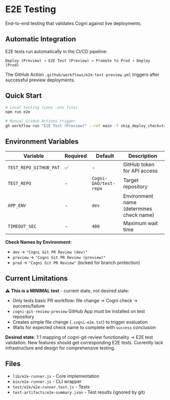 # E2E Testing

End-to-end testing that validates Cogni against live deployments.

## Automatic Integration

E2E tests run automatically in the CI/CD pipeline:
```
Deploy (Preview) → E2E Test (Preview) → Promote to Prod → Deploy (Prod)
```

The GitHub Action `.github/workflows/e2e-test-preview.yml` triggers after successful preview deployments.

## Quick Start

```bash
# Local testing (uses .env file)  
npm run e2e

# Manual GitHub Actions trigger
gh workflow run "E2E Test (Preview)" --ref main -f skip_deploy_check=true
```

## Environment Variables

| Variable | Required | Default | Description |
|----------|----------|---------|-------------|
| `TEST_REPO_GITHUB_PAT` | ✅ | - | GitHub token for API access |
| `TEST_REPO` | - | `Cogni-DAO/test-repo` | Target repository |
| `APP_ENV` | - | `dev` | Environment name (determines check name) |
| `TIMEOUT_SEC` | - | `480` | Maximum wait time |

**Check Names by Environment:**
- `dev` → `"Cogni Git PR Review (dev)"`  
- `preview` → `"Cogni Git PR Review (preview)"`
- `prod` → `"Cogni Git PR Review"` (locked for branch protection)

## Current Limitations

⚠️ **This is a MINIMAL test** - current state, not desired state:

- Only tests basic PR workflow: file change → Cogni check → success/failure
- `cogni-git-review-preview` GitHub App must be installed on test repository  
- Creates simple file change (`.cogni-e2e.txt`) to trigger evaluation
- Waits for expected check name to complete with `success` conclusion

**Desired state**: 1:1 mapping of cogni-git-review functionality → E2E test validation. New features should get corresponding E2E tests. Currently lack infrastructure and design for comprehensive testing.

## Files
- `lib/e2e-runner.js` - Core implementation  
- `bin/e2e-runner.js` - CLI wrapper
- `test/e2e/e2e-runner.test.js` - Tests
- `test-artifacts/e2e-summary.json` - Test results (ignored by git)